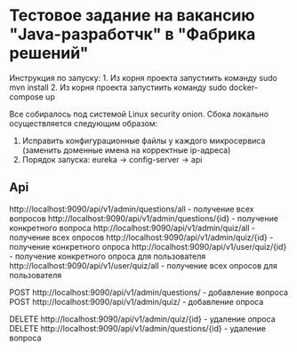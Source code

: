 <h1>Тестовое задание на вакансию "Java-разработчк" в "Фабрика решений"</h1>
Инструкция по запуску:
1. Из корня проекта запустиить команду sudo mvn install
2. Из корня проекта запустиить команду sudo docker-compose up

Все собиралось под системой Linux security onion. Сбока локально осуществляется следующим образом:
1. Исправить конфигурационные файлы у каждого микросервиса (заменить доменные имена на корректные ip-адреса)
2. Порядок запуска: eureka -> config-server -> api

<h2>Api</h2>
http://localhost:9090/api/v1/admin/questions/all - получение всех вопросов
http://localhost:9090/api/v1/admin/questions/{id} - получение конкретного вопроса
http://localhost:9090/api/v1/admin/quiz/all - получение всех опросов
http://localhost:9090/api/v1/admin/quiz/{id} - получение конкретного опроса
http://localhost:9090/api/v1/user/quiz/{id} - получение конкретного опроса для пользователя
http://localhost:9090/api/v1/user/quiz/all - получение всех опросов для пользователя

POST http://localhost:9090/api/v1/admin/questions/ - добавление вопроса
POST http://localhost:9090/api/v1/admin/quiz/ - добавление опроса

DELETE http://localhost:9090/api/v1/admin/quiz/{id} - удаление опроса
DELETE http://localhost:9090/api/v1/admin/questions/{id} - удаление вопроса

